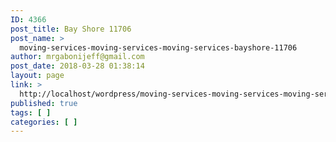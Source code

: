 ```yaml
---
ID: 4366
post_title: Bay Shore 11706
post_name: >
  moving-services-moving-services-moving-services-bayshore-11706
author: mrgabonijeff@gmail.com
post_date: 2018-03-28 01:38:14
layout: page
link: >
  http://localhost/wordpress/moving-services-moving-services-moving-services-bayshore-11706/
published: true
tags: [ ]
categories: [ ]
---
```

